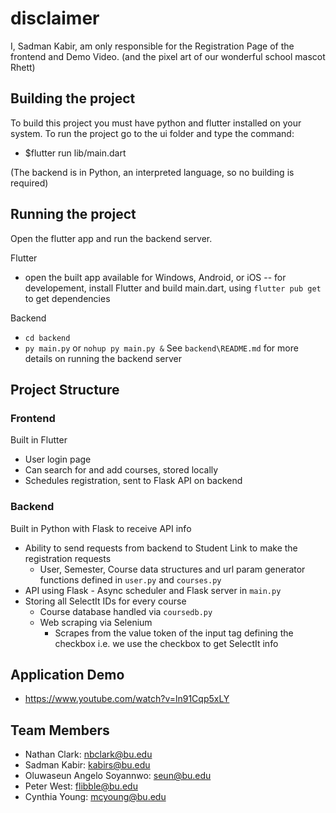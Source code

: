 # disclaimer
I, Sadman Kabir, am only responsible for the Registration Page of the frontend and Demo Video. (and the pixel art of our wonderful school mascot Rhett)

## Building the project
To build this project you must have python and flutter installed on your system. To run the project go to the ui folder and type the command:

-   $flutter run lib/main.dart

(The backend is in Python, an interpreted language, so no building is required)

## Running the project

Open the flutter app and run the backend server.

Flutter
- open the built app available for Windows, Android, or iOS -- for developement, install Flutter and build main.dart, using `flutter pub get` to get dependencies

Backend
- `cd backend`
- `py main.py` or `nohup py main.py &`
See `backend\README.md` for more details on running the backend server

## Project Structure

### Frontend
Built in Flutter
  - User login page
  - Can search for and add courses, stored locally
  - Schedules registration, sent to Flask API on backend
### Backend
Built in Python with Flask to receive API info
  - Ability to send requests from backend to Student Link to make the registration requests
    - User, Semester, Course data structures and url param generator functions defined in `user.py` and `courses.py`
   - API using Flask
    - Async scheduler and Flask server in `main.py`
  - Storing all SelectIt IDs for every course
    - Course database handled via `coursedb.py`
    - Web scraping via Selenium
      - Scrapes from the value token of the input tag defining the checkbox i.e. we use the checkbox to get SelectIt info

## Application Demo
-   https://www.youtube.com/watch?v=ln91Cqp5xLY

## Team Members
-   Nathan Clark: nbclark@bu.edu
-   Sadman Kabir: kabirs@bu.edu
-   Oluwaseun Angelo Soyannwo: seun@bu.edu
-   Peter West: flibble@bu.edu
-   Cynthia Young: mcyoung@bu.edu
